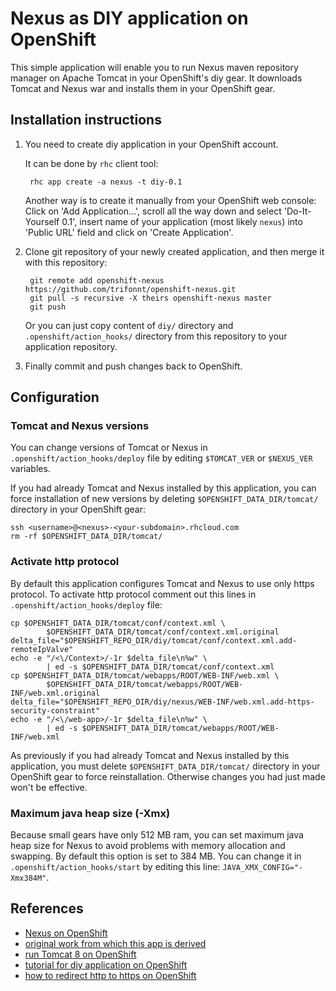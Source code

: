 <!--The OpenShift `diy` cartridge documentation can be found at:-->

<!--https://github.com/openshift/origin-server/tree/master/cartridges/openshift-origin-cartridge-diy/README.md-->

Nexus as DIY application on OpenShift
=====================================

This simple application will enable you to run Nexus maven repository manager 
on Apache Tomcat in your OpenShift's diy gear.
It downloads Tomcat and Nexus war and installs them in your OpenShift gear.


Installation instructions
-------------------------
1. You need to create diy application in your OpenShift account.

	It can be done by `rhc` client tool:

		rhc app create -a nexus -t diy-0.1
	
	Another way is to create it manually from your OpenShift web console:  
	Click on 'Add Application...', scroll all the way down and select 'Do-It-Yourself 0.1', 
	insert name of your application (most likely `nexus`) into 'Public URL' field 
	and click on 'Create Application'.
	
2. Clone git repository of your newly created application, and then merge it with 
	this repository:

		git remote add openshift-nexus https://github.com/trifonnt/openshift-nexus.git
		git pull -s recursive -X theirs openshift-nexus master 
		git push

	Or you can just copy content of `diy/` directory and `.openshift/action_hooks/` 
	directory from this repository to your application repository.

3. Finally commit and push changes back to OpenShift.


Configuration
-------------

### Tomcat and Nexus versions
You can change versions of Tomcat or Nexus in `.openshift/action_hooks/deploy` 
file by editing `$TOMCAT_VER` or `$NEXUS_VER` variables. 

If you had already Tomcat and Nexus installed by this application, you can force 
installation of new versions by deleting `$OPENSHIFT_DATA_DIR/tomcat/` directory 
in your OpenShift gear:

```
ssh <username>@<nexus>-<your-subdomain>.rhcloud.com
rm -rf $OPENSHIFT_DATA_DIR/tomcat/
```

### Activate http protocol
By default this application configures Tomcat and Nexus to use only https protocol.
To activate http protocol comment out this lines in `.openshift/action_hooks/deploy` 
file:

```
cp $OPENSHIFT_DATA_DIR/tomcat/conf/context.xml \
		$OPENSHIFT_DATA_DIR/tomcat/conf/context.xml.original
delta_file="$OPENSHIFT_REPO_DIR/diy/tomcat/conf/context.xml.add-remoteIpValve"
echo -e "/<\/Context>/-1r $delta_file\n%w" \
		| ed -s $OPENSHIFT_DATA_DIR/tomcat/conf/context.xml
cp $OPENSHIFT_DATA_DIR/tomcat/webapps/ROOT/WEB-INF/web.xml \
		$OPENSHIFT_DATA_DIR/tomcat/webapps/ROOT/WEB-INF/web.xml.original
delta_file="$OPENSHIFT_REPO_DIR/diy/nexus/WEB-INF/web.xml.add-https-security-constraint"
echo -e "/<\/web-app>/-1r $delta_file\n%w" \
		| ed -s $OPENSHIFT_DATA_DIR/tomcat/webapps/ROOT/WEB-INF/web.xml
```

As previously if you had already Tomcat and Nexus installed by this application, 
you must delete `$OPENSHIFT_DATA_DIR/tomcat/` directory in your OpenShift gear 
to force reinstallation. Otherwise changes you had just made won't be effective.

### Maximum java heap size (-Xmx)
Because small gears have only 512 MB ram, you can set maximum java heap size for 
Nexus to avoid problems with memory allocation and swapping. By default this option 
is set to 384 MB. You can change it in `.openshift/action_hooks/start` by editing this 
line: `JAVA_XMX_CONFIG="-Xmx384M"`.


References
----------
 * [Nexus on OpenShift](https://www.openshift.com/blogs/nexus-repository-manager-in-the-cloud-for-free-with-openshift)
 * [original work from which this app is derived](https://github.com/shekhargulati/nexus)
 * [run Tomcat 8 on OpenShift](https://www.openshift.com/blogs/how-to-run-apache-tomcat-8-on-openshift)
 * [tutorial for diy application on OpenShift](https://www.openshift.com/developers/do-it-yourself)
 * [how to redirect http to https on OpenShift](https://www.openshift.com/kb/kb-e1044-how-to-redirect-traffic-to-https)
